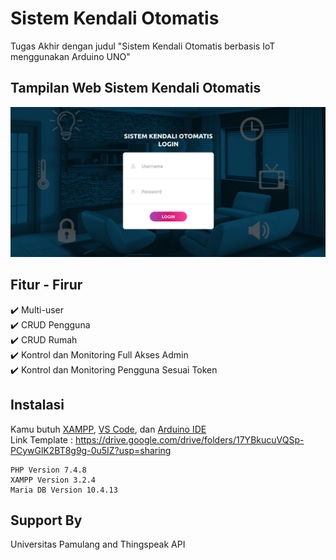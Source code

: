 # Sistem Kendali Otomatis

Tugas Akhir dengan judul "Sistem Kendali Otomatis berbasis IoT menggunakan Arduino UNO"


## Tampilan Web Sistem Kendali Otomatis

<p align="center">
  <kbd>
<img src="https://raw.githubusercontent.com/Marsudii/Sistem_Kendali_Otomatis/main/Arduino_c%2B%2B/Login.png"></img>
  </kbd>
</p>

## Fitur - Firur
✔️ Multi-user\
✔️ CRUD Pengguna\
✔️ CRUD Rumah\
✔️ Kontrol dan Monitoring Full Akses Admin\
✔️ Kontrol dan Monitoring Pengguna Sesuai Token

## Instalasi
Kamu butuh [XAMPP](https://www.apachefriends.org/download.html), [VS Code](https://code.visualstudio.com/), dan [Arduino IDE](https://www.arduino.cc/en/software)\
Link Template : https://drive.google.com/drive/folders/17YBkucuVQSp-PCywGlK2BT8g9g-0u5IZ?usp=sharing

```
PHP Version 7.4.8
XAMPP Version 3.2.4
Maria DB Version 10.4.13

```
## Support By
Universitas Pamulang and Thingspeak API
